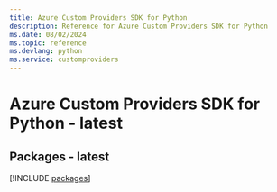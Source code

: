 ```yaml
---
title: Azure Custom Providers SDK for Python
description: Reference for Azure Custom Providers SDK for Python
ms.date: 08/02/2024
ms.topic: reference
ms.devlang: python
ms.service: customproviders
---
```

# Azure Custom Providers SDK for Python - latest
## Packages - latest
[!INCLUDE [packages](custom-providers-index.md)]